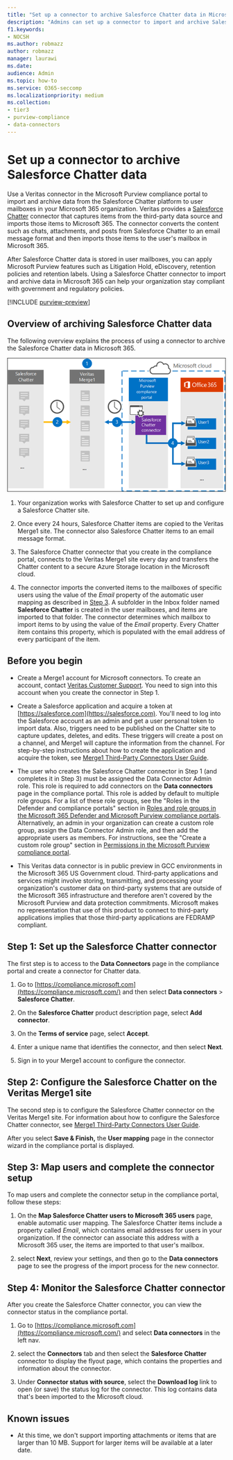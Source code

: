 ```yaml
---
title: "Set up a connector to archive Salesforce Chatter data in Microsoft 365"
description: "Admins can set up a connector to import and archive Salesforce Chatter data from Veritas to Microsoft 365. This connector lets you archive data from third-party data sources in Microsoft 365. After your archive this data, you can use compliance features such as legal hold, content search, and retention policies to manage third-party data."
f1.keywords:
- NOCSH
ms.author: robmazz
author: robmazz
manager: laurawi
ms.date: 
audience: Admin
ms.topic: how-to
ms.service: O365-seccomp
ms.localizationpriority: medium
ms.collection:
- tier3
- purview-compliance
- data-connectors
---
```


# Set up a connector to archive Salesforce Chatter data

Use a Veritas connector in the Microsoft Purview compliance portal to import and archive data from the Salesforce Chatter platform to user mailboxes in your Microsoft 365 organization. Veritas provides a [Salesforce Chatter](http://globanet.com/chatter/) connector that captures items from the third-party data source and imports those items to Microsoft 365. The connector converts the content such as chats, attachments, and posts from Salesforce Chatter to an email message format and then imports those items to the user's mailbox in Microsoft 365.

After Salesforce Chatter data is stored in user mailboxes, you can apply Microsoft Purview features such as Litigation Hold, eDiscovery, retention policies and retention labels. Using a Salesforce Chatter connector to import and archive data in Microsoft 365 can help your organization stay compliant with government and regulatory policies.

[!INCLUDE [purview-preview](../includes/purview-preview.md)]

## Overview of archiving Salesforce Chatter data

The following overview explains the process of using a connector to archive the Salesforce Chatter data in Microsoft 365.

![Archiving workflow for Salesforce Chatter data.](../media/SalesforceChatterConnectorWorkflow.png)

1. Your organization works with Salesforce Chatter to set up and configure a Salesforce Chatter site.

2. Once every 24 hours, Salesforce Chatter items are copied to the Veritas Merge1 site. The connector also Salesforce Chatter items to an email message format.

3. The Salesforce Chatter connector that you create in the compliance portal, connects to the Veritas Merge1 site every day and transfers the Chatter content to a secure Azure Storage location in the Microsoft cloud.

4. The connector imports the converted items to the mailboxes of specific users using the value of the *Email* property of the automatic user mapping as described in [Step 3](#step-3-map-users-and-complete-the-connector-setup). A subfolder in the Inbox folder named **Salesforce Chatter** is created in the user mailboxes, and items are imported to that folder. The connector determines which mailbox to import items to by using the value of the *Email* property. Every Chatter item contains this property, which is populated with the email address of every participant of the item.

## Before you begin

- Create a Merge1 account for Microsoft connectors. To create an account, contact [Veritas Customer Support](https://www.veritas.com/content/support/). You need to sign into this account when you create the connector in Step 1.

- Create a Salesforce application and acquire a token at [https://salesforce.com](https://salesforce.com). You'll need to log into the Salesforce account as an admin and get a user personal token to import data. Also, triggers need to be published on the Chatter site to capture updates, deletes, and edits. These triggers will create a post on a channel, and Merge1 will capture the information from the channel. For step-by-step instructions about how to create the application and acquire the token, see [Merge1 Third-Party Connectors User Guide](https://docs.ms.merge1.globanetportal.com/Merge1%20Third-Party%20Connectors%20SalesForce%20Chatter%20User%20Guide%20.pdf).

- The user who creates the Salesforce Chatter connector in Step 1 (and completes it in Step 3) must be assigned the Data Connector Admin role. This role is required to add connectors on the **Data connectors** page in the compliance portal. This role is added by default to multiple role groups. For a list of these role groups, see the "Roles in the Defender and compliance portals" section in [Roles and role groups in the Microsoft 365 Defender and Microsoft Purview compliance portals](../security/office-365-security/scc-permissions.md#roles-in-the-defender-and-compliance-portals). Alternatively, an admin in your organization can create a custom role group, assign the Data Connector Admin role, and then add the appropriate users as members. For instructions, see the "Create a custom role group" section in [Permissions in the Microsoft Purview compliance portal](microsoft-365-compliance-center-permissions.md#create-a-custom-role-group).

- This Veritas data connector is in public preview in GCC environments in the Microsoft 365 US Government cloud. Third-party applications and services might involve storing, transmitting, and processing your organization's customer data on third-party systems that are outside of the Microsoft 365 infrastructure and therefore aren't covered by the Microsoft Purview and data protection commitments. Microsoft makes no representation that use of this product to connect to third-party applications implies that those third-party applications are FEDRAMP compliant.

## Step 1: Set up the Salesforce Chatter connector

The first step is to access to the **Data Connectors** page in the compliance portal and create a connector for Chatter data.

1. Go to [https://compliance.microsoft.com](https://compliance.microsoft.com/) and then select **Data connectors** > **Salesforce Chatter**.

2. On the **Salesforce Chatter** product description page, select **Add connector**.

3. On the **Terms of service** page, select **Accept**.

4. Enter a unique name that identifies the connector, and then select **Next**.

5. Sign in to your Merge1 account to configure the connector.

## Step 2: Configure the Salesforce Chatter on the Veritas Merge1 site

The second step is to configure the Salesforce Chatter connector on the Veritas Merge1 site. For information about how to configure the Salesforce Chatter connector, see [Merge1 Third-Party Connectors User Guide](https://docs.ms.merge1.globanetportal.com/Merge1%20Third-Party%20Connectors%20SalesForce%20Chatter%20User%20Guide%20.pdf).

After you select **Save & Finish,** the **User mapping** page in the connector wizard in the compliance portal is displayed.

## Step 3: Map users and complete the connector setup

To map users and complete the connector setup in the compliance portal, follow these steps:

1. On the **Map Salesforce Chatter users to Microsoft 365 users** page, enable automatic user mapping. The Salesforce Chatter items include a property called *Email*, which contains email addresses for users in your organization. If the connector can associate this address with a Microsoft 365 user, the items are imported to that user's mailbox.

2. select **Next**, review your settings, and then go to the **Data connectors** page to see the progress of the import process for the new connector.

## Step 4: Monitor the Salesforce Chatter connector

After you create the Salesforce Chatter connector, you can view the connector status in the compliance portal.

1. Go to [https://compliance.microsoft.com](https://compliance.microsoft.com/) and select **Data connectors** in the left nav.

2. select the **Connectors** tab and then select the **Salesforce Chatter** connector to display the flyout page, which contains the properties and information about the connector.

3. Under **Connector status with source**, select the **Download log** link to open (or save) the status log for the connector. This log contains data that's been imported to the Microsoft cloud.

## Known issues

- At this time, we don't support importing attachments or items that are larger than 10 MB. Support for larger items will be available at a later date.
